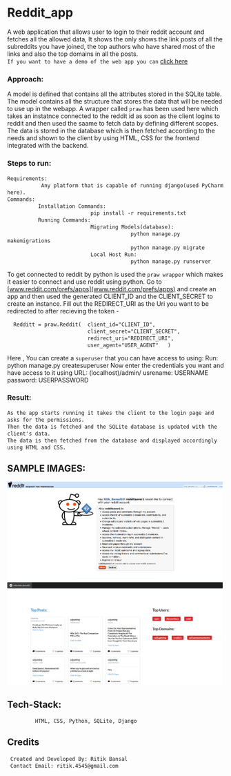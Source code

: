 # Reddit_app
A web application that allows user to login to their reddit account and fetches all the allowed data, It shows the only shows the link posts of all the subreddits you have joined, the top authors who have shared most of the links and also the top domains in all the posts.<br>
 ``If you want to have a demo of the web app you can`` [click here](https://pure-reaches-41056.herokuapp.com/)
 
### Approach:
A model is defined that contains all the attributes stored in the SQLite table. The model contains all the structure that stores the data that will be needed to use up in the webapp. 
A wrapper called ``praw`` has been used here which takes an instatnce connected to the reddit id as soon as the client logins to reddit and then used the saame to fetch data by defining different scopes. The data is stored in the database which is then fetched according to the needs and shown to the client by using HTML, CSS for the frontend integrated with the backend.
   
### Steps to run:
    Requirements:
               Any platform that is capable of running django(used PyCharm here).
    Commands:
              Installation Commands:
                               pip install -r requirements.txt
              Running Commands:
                               Migrating Models(database):
                                            python manage.py makemigrations
                                            python manage.py migrate
                               Local Host Run:
                                            python manage.py runserver

To get connected to reddit by python is used the ``praw wrapper`` which makes it easier to connect and use reddit using python. Go to [www.reddit.com/prefs/apps](www.reddit.com/prefs/apps) and create an app and then used the generated CLIENT_ID and the CLIENT_SECRET to create an instance. Fill out the REDIRECT_URI as the Uri you want to be redirected to after recieving the token -

      Redditt = praw.Reddit(  client_id="CLIENT_ID",
                              client_secret="CLIENT_SECRET",
                              redirect_uri="REDIRECT_URI",
                              user_agent="USER_AGENT"   )


Here , You can create a ``superuser`` that you can have access to using:
      Run:
          python manage.py createsuperuser
      Now enter the credentials you want and have access to it using
          URL: (localhost)/admin/
          usrename: USERNAME
          password: USERPASSWORD
      
### Result:
    As the app starts running it takes the client to the login page and asks for the permissions.
    Then the data is fetched and the SQLite database is updated with the client's data.
    The data is then fetched from the database and displayed accordingly using HTML and CSS.

## SAMPLE IMAGES:
<img src = https://github.com/Bansalritik/Reddit_app/blob/master/redditsaver/static/images/Screenshot%20(395).png width=500px>
<img src = https://github.com/Bansalritik/Reddit_app/blob/master/redditsaver/static/images/Screenshot%20(394).png width=500px>


## Tech-Stack:
             HTML, CSS, Python, SQLite, Django


## Credits

     Created and Developed By: Ritik Bansal
     Contact Email: ritik.4545@gmail.com
   
   
   
   
   
   
